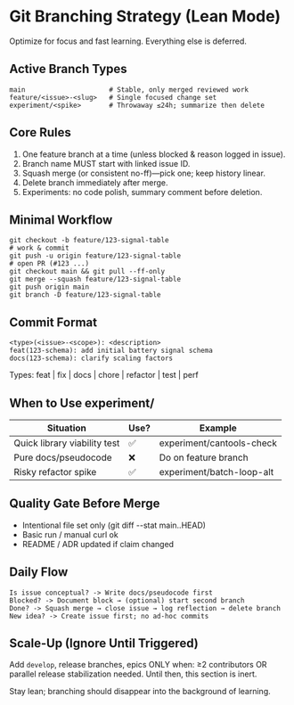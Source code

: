 # Git Branching Strategy (Lean Mode)

Optimize for focus and fast learning. Everything else is deferred.

## Active Branch Types
```
main                     # Stable, only merged reviewed work
feature/<issue>-<slug>   # Single focused change set
experiment/<spike>       # Throwaway ≤24h; summarize then delete
```

## Core Rules
1. One feature branch at a time (unless blocked & reason logged in issue).
2. Branch name MUST start with linked issue ID.
3. Squash merge (or consistent no-ff)—pick one; keep history linear.
4. Delete branch immediately after merge.
5. Experiments: no code polish, summary comment before deletion.

## Minimal Workflow
```
git checkout -b feature/123-signal-table
# work & commit
git push -u origin feature/123-signal-table
# open PR (#123 ...)
git checkout main && git pull --ff-only
git merge --squash feature/123-signal-table
git push origin main
git branch -D feature/123-signal-table
```

## Commit Format
```
<type>(<issue>-<scope>): <description>
feat(123-schema): add initial battery signal schema
docs(123-schema): clarify scaling factors
```
Types: feat | fix | docs | chore | refactor | test | perf

## When to Use experiment/
| Situation | Use? | Example |
|-----------|------|---------|
| Quick library viability test | ✅ | experiment/cantools-check |
| Pure docs/pseudocode | ❌ | Do on feature branch |
| Risky refactor spike | ✅ | experiment/batch-loop-alt |

## Quality Gate Before Merge
* Intentional file set only (git diff --stat main..HEAD)
* Basic run / manual curl ok
* README / ADR updated if claim changed

## Daily Flow
```
Is issue conceptual? -> Write docs/pseudocode first
Blocked? -> Document block → (optional) start second branch
Done? -> Squash merge → close issue → log reflection → delete branch
New idea? -> Create issue first; no ad-hoc commits
```

## Scale-Up (Ignore Until Triggered)
Add `develop`, release branches, epics ONLY when: ≥2 contributors OR parallel release stabilization needed. Until then, this section is inert.

Stay lean; branching should disappear into the background of learning.